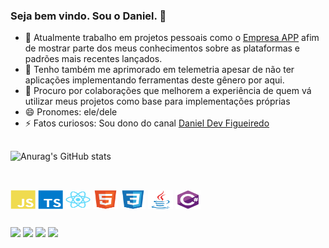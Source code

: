 ### Seja bem vindo. Sou o Daniel. 👋

- 🔭 Atualmente trabalho em projetos pessoais como o [Empresa APP](https://github.com/NielDevSft/empresa) afim de mostrar parte dos meus conhecimentos sobre as plataformas e padrões mais recentes lançados. 
- 🌱 Tenho também me aprimorado em telemetria apesar de não ter aplicações implementando ferramentas deste gênero por aqui.
- 👯 Procuro por colaborações que melhorem a experiência de quem vá utilizar meus projetos como base para implementações próprias
- 😄 Pronomes: ele/dele
- ⚡ Fatos curiosos: Sou dono do canal [Daniel Dev Figueiredo](https://www.youtube.com/channel/UC35WPrZjB4VZPLlqntbjeVQ)

##

![Anurag's GitHub stats](https://github-readme-stats.vercel.app/api?username=NielDevSft&show_icons=true&theme=cobalt)

##

<div style="display: inline_block"><br>
  <img align="center" alt="Daniel-Js" height="30" width="40" src="https://raw.githubusercontent.com/devicons/devicon/master/icons/javascript/javascript-plain.svg">
  <img align="center" alt="Daniel-Ts" height="30" width="40" src="https://raw.githubusercontent.com/devicons/devicon/master/icons/typescript/typescript-plain.svg">
  <img align="center" alt="Daniel-React" height="30" width="40" src="https://raw.githubusercontent.com/devicons/devicon/master/icons/react/react-original.svg">
  <img align="center" alt="Daniel-HTML" height="30" width="40" src="https://raw.githubusercontent.com/devicons/devicon/master/icons/html5/html5-original.svg">
  <img align="center" alt="Daniel-CSS" height="30" width="40" src="https://raw.githubusercontent.com/devicons/devicon/master/icons/css3/css3-original.svg">
  <img align="center" alt="Daniel-Python" height="30" width="40" src="https://raw.githubusercontent.com/devicons/devicon/master/icons/java/java-original.svg">
  <img align="center" alt="Daniel-Csharp" height="30" width="40" src="https://raw.githubusercontent.com/devicons/devicon/master/icons/csharp/csharp-original.svg">
</div>

##
  
<div> 
  <a href="https://www.youtube.com/channel/UC35WPrZjB4VZPLlqntbjeVQ" target="_blank"><img src="https://img.shields.io/badge/YouTube-FF0000?style=for-the-badge&logo=youtube&logoColor=white" target="_blank"></a>
  <a href="https://www.instagram.com/niel_figueiredo/" target="_blank"><img src="https://img.shields.io/badge/-Instagram-%23E4405F?style=for-the-badge&logo=instagram&logoColor=white" target="_blank"></a>
  <a href = "mailto:daniel.silva1313@gmail.com"><img src="https://img.shields.io/badge/-Gmail-%23333?style=for-the-badge&logo=gmail&logoColor=white" target="_blank"></a>
  <a href="https://www.linkedin.com/in/daniel-figueiredo-developer/" target="_blank"><img src="https://img.shields.io/badge/-LinkedIn-%230077B5?style=for-the-badge&logo=linkedin&logoColor=white" target="_blank"></a> 
  
</div>

